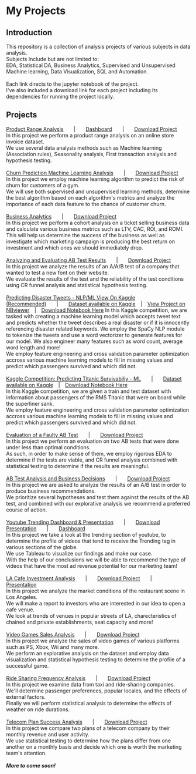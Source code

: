 <h1>My Projects</h1>
<h2>Introduction</h2>
This repository is a collection of analysis projects of various subjects in data analysis.<br>
Subjects Include but are not limited to:<br>
EDA, Statistical DA, Business Analytics, Supervised and Unsupervised Machine learning, Data Visualization, SQL and Automation.
<br><br>
Each link directs to the jupyter notebook of the project.<br>
I've also included a download link for each project including its dependencies for running the project locally.
<h2>Projects</h2>
  <a href="https://nbviewer.org/github/Nimstein/portfolio/blob/65e96e99e906c8af0af473820127468cc394db43/project_notebooks/1-e_commerce_product_range_analysis/1-e_commerce_product_range_analysis-v1.0.ipynb">Product Range Analysis</a>&emsp;&emsp;|&emsp;&emsp;<a href="https://public.tableau.com/app/profile/nims7332/viz/12-ProductRangeAnalysisDashboard/E-CommerceStory">Dashboard</a>&emsp;&emsp;|&emsp;&emsp;<a href="/project_notebooks/1-e_commerce_product_range_analysis/1-e_commerce_product_range_analysis.zip?raw=True">Download Project</a><br>
  In this project we perform a product range analysis on an online store invoice dataset.<br>
  We use several data analysis methods such as Machine learning (Association rules), Seasonality analysis, First transaction analysis and hypothesis testing.<br><br>
  <a href= "https://nbviewer.org/github/Nimstein/portfolio/blob/65e96e99e906c8af0af473820127468cc394db43/project_notebooks/2-gym_churn_analysis_machine_learning/2-gym_churn_analysis_machine_learning-v1.0.ipynb">Churn Prediction Machine Learning Analysis</a>&emsp;&emsp;|&emsp;&emsp;<a href="/project_notebooks/2-gym_churn_analysis_machine_learning/2-gym_churn_analysis_machine_learning.zip?raw=True">Download Project</a><br>
  In this project we employ machine learning algorithm to predict the risk of churn for customers of a gym.<br>
  We will use both supervised and unsupervised learning methods, determine the best algorithm based on each algorithm's metrics and analyze the importance of each data feature to the chance of customer churn.<br><br>
  <a href= "https://nbviewer.org/github/Nimstein/portfolio/blob/65e96e99e906c8af0af473820127468cc394db43/project_notebooks/3-business_analytics/3-business_analytics-v1.0.ipynb">Business Analytics</a>&emsp;&emsp;|&emsp;&emsp;<a href="/project_notebooks/3-business_analytics/3-business_analytics.zip?raw=True">Download Project</a><br>
  In this project we perform a cohort analysis on a ticket selling business data and calculate various business metrics such as LTV, CAC, ROI, and ROMI.<br>
  This will help us determine the success of the business as well as investigate which marketing campaign is producing the best return on investment and which ones we should immediately drop.<br><br>
  <a href= "https://nbviewer.org/github/Nimstein/portfolio/blob/65e96e99e906c8af0af473820127468cc394db43/project_notebooks/4-aab-test-analysis/4-aab-test-analysis-v1.0.ipynb">Analyzing and Evaluating AB Test Results</a>&emsp;&emsp;|&emsp;&emsp;<a href="project_notebooks/4-aab-test-analysis/4-aab-test-analysis.zip?raw=True">Download Project</a><br>
  In this project we analyze the results of an A/A/B test of a company that wanted to test a new font on their website.<br>
  We evaluate the results of the test and the reliability of the test conditions using CR funnel analysis and statistical hypothesis testing.<br><br>
  <a href= "https://www.kaggle.com/code/baubles/disaster-tweets-nlp">Predicting Disaster Tweets - NLP/ML View On Kaggle (Recommended)</a>&emsp;&emsp;|&emsp;&emsp;<a href="https://www.kaggle.com/competitions/nlp-getting-started/">Dataset available on Kaggle</a>&emsp;|&emsp;<a href='https://nbviewer.org/github/Nimstein/portfolio/blob/43c58a7564af59aab7bbb817722b285baa19afeb/kaggle_competitions/2-kaggle-disaster-tweets-analysis/disaster-tweets-nlp-v1.ipynb'>View Project on NBviewer</a>&emsp;|&emsp;<a href='kaggle_competitions/2-kaggle-disaster-tweets-analysis/disaster-tweets-nlp-v1.ipynb'>Download Notebook Here</a>
  In this Kaggle competition, we are tasked with creating a machine learning model which accepts tweet text and predicts whether the tweet describes a real disaster or if it is innocently referencing disaster related keywords. We employ the SpaCy NLP module to tokenize the tweets and use a word vectorizer to generate features for our model. We also engineer many features such as word count, average word length and more!<br>
  We employ feature engineering and cross validation parameter optimization accross various machine learning models to fill in missing values and predict which passengers survived and which did not.<br><br>
    <a href= "https://nbviewer.org/github/Nimstein/portfolio/blob/3f9be76c72dab8cc7724b4ba9989713dcefbeb96/kaggle_competitions/1-titanic_survivability_prediction_ML/Titanic-surviveability-ML-RFC.ipynb">Kaggle Competition: Predicting Titanic Survivabiliy - ML</a>&emsp;&emsp;|&emsp;&emsp;<a href="https://www.kaggle.com/c/titanic/">Dataset available on Kaggle</a>&emsp;|&emsp;<a href='kaggle_competitions/1-titanic_survivability_prediction_ML/Titanic-surviveability-ML-RFC.ipynb'>Download Notebook Here</a><br>
  In this Kaggle competition, we are given a train and test dataset with information about passengers of the RMS Titanic that were on board while the superliner sank.<br>
  We employ feature engineering and cross validation parameter optimization accross various machine learning models to fill in missing values and predict which passengers survived and which did not.<br><br>
  <a href= "https://nbviewer.org/github/Nimstein/portfolio/blob/234eaf46a1efe70e475eb7ce85e311481ceab0fb/project_notebooks/8-evaluation-of-faulty-ab-test/8-evaluation-of-faulty-ab-test.ipynb">Evaluation of a Faulty AB Test</a>&emsp;&emsp;|&emsp;&emsp;<a href="project_notebooks/8-evaluation-of-faulty-ab-test/8-evaluation-of-faulty-ab-test.zip?raw=True">Download Project</a><br>
  In this project we perform an evaluation on two AB tests that were done under less than optimal conditions.<br>
  As such, in order to make sense of them, we employ rigorous EDA to determine if the tests are viable, and CR funnel analysis combined with statistical testing to determine if the results are meaningful.
  <br><br>
  <a href= "https://nbviewer.org/github/Nimstein/portfolio/blob/65e96e99e906c8af0af473820127468cc394db43/project_notebooks/5-ab-testing-business-decisions/ab-testing-business-decisions.ipynb">AB Test Analysis and Business Decisions</a>&emsp;&emsp;|&emsp;&emsp;<a href="project_notebooks/5-ab-testing-business-decisions/ab-testing-business-decisions.zip?raw=True">Download Project</a><br>
  In this project we are asked to analyze the results of an A/B test in order to produce business recommendations.<br>
  We prioritize several hypotheses and test them against the results of the AB test, and combined with our explorative analysis we recommend a preferred course of action.<br><br>
<a href= "https://www.canva.com/design/DAEw6-jPJhU/view?utm_content=DAEw6-jPJhU&utm_campaign=designshare&utm_medium=link&utm_source=publishsharelink">Youtube Trending Dashboard & Presentation</a>&emsp;&emsp;|&emsp;&emsp;<a href="project_presentations/youtube-trending/Analysis-of-Youtube-Trending-Videos.pdf?raw=True">Download Presentation</a>&emsp;&emsp;|&emsp;&emsp;<a href="https://public.tableau.com/views/YoutubeTrendingDashboardAutomationProject/TrendingYoutubeDashboard?:language=en-US&:display_count=n&:origin=viz_share_link">Dashboard</a><br>
  In this project we take a look at the trending section of youtube, to determine the profile of videos that tend to receive the Trending tag in various sections of the globe.<br>
  We use Tableau to visualize our findings and make our case.<br>
  With the help of our conclusions we will be able to recommend the type of videos that have the most ad revenue potential for our marketing team!<br><br>
  <a href= "https://nbviewer.org/github/Nimstein/portfolio/blob/b979c9ef0e9b3c4fdee311e047d98d6588a45926/project_notebooks/6-la-cafe-investment-analysis/6-la-cafe-investment-analysis.ipynb">LA Cafe Investment Analysis</a>&emsp;&emsp;|&emsp;&emsp;<a href="project_notebooks/6-la-cafe-investment-analysis/6-la-cafe-investment-analysis.zip?raw=True">Download Project</a>&emsp;&emsp;|&emsp;&emsp;<a href="https://www.canva.com/design/DAEsUHpx8Rg/kKzYFXFq5lGlKi0rRSBaDw/view?utm_content=DAEsUHpx8Rg&utm_campaign=designshare&utm_medium=link&utm_source=publishsharelink">Presentation</a><br>
  In this project we analyze the market conditions of the restaurant scene in Los Angeles.<br>
  We will make a report to investors who are interested in our idea to open a cafe venue.<br>
  We look at trends of venues in popular streets of LA, charecteristics of chained and private establishments, seat capacity and more!<br><br>
  <a href="https://nbviewer.org/github/Nimstein/portfolio/blob/748d76f47b89720d42e88cb570f55bd975b142c6/project_notebooks/7-video-games-sales-analysis/7-video-games-sales-analysis.ipynb">Video Games Sales Analysis</a>&emsp;&emsp;|&emsp;&emsp;<a href="/project_notebooks/7-video-games-sales-analysis/7-video-games-sales-analysis.zip?raw=True">Download Project</a><br>
  In this project we analyze the sales of video games of various platforms such as PS, Xbox, Wii and many more.<br>
  We perform an explorative analysis on the dataset and employ data visualization and statistical hypothesis testing to determine the profile of a successful game.<br><br>
<a href="https://nbviewer.org/github/Nimstein/portfolio/blob/091fde77a6b296254702e6288acc4d4f83d1ccd2/project_notebooks/9-ride-sharing-frequency-analysis/9-ride-sharing-frequency-analysis.ipynb">Ride Sharing Frequency Analysis</a>&emsp;&emsp;|&emsp;&emsp;<a href="/project_notebooks/9-ride-sharing-frequency-analysis/9-ride-sharing-frequency-analysis.zip?raw=True">Download Project</a><br>
  In this project we examine data from taxi and ride-sharing companies.<br>
  We'll determine passenger preferences, popular locales, and the effects of external factors.<br>
  Finally we will perform statistical analysis to determine the effects of weather on ride durations.<br><br>
  <a href="https://nbviewer.org/github/Nimstein/portfolio/blob/26f5846b36e35d9896acb530b29b8717ecdcefb9/project_notebooks/10-telecom-plans-analysis/10-telecom-plans-analysis.ipynb">Telecom Plan Success Analysis</a>&emsp;&emsp;|&emsp;&emsp;<a href="https://github.com/Nimstein/portfolio/blob/26f5846b36e35d9896acb530b29b8717ecdcefb9/project_notebooks/10-telecom-plans-analysis/10-telecom-plans-analysis.zip?raw=True">Download Project</a><br>
  In this project we compare two plans of a telecom company by their monthly revenue and user activity.<br>
  We use statistical testing to determine how the plans differ from one another on a monthly basis and decide which one is worth the marketing team's attention.<br><br>
  <i><b>More to come soon!</b></i>

